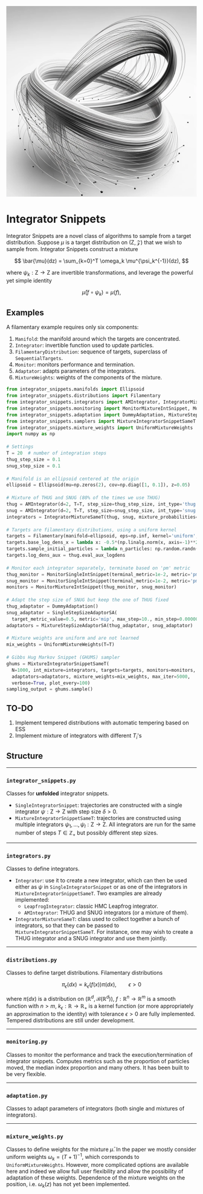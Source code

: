 ![Integrator Snippets](integrator_snippets.png)

# Integrator Snippets
Integrator Snippets are a novel class of algorithms to sample from a target distribution.
Suppose $\mu$ is a target distribution on $(\mathsf{Z}, \mathcal{Z})$ that we wish to sample from. Integrator Snippets construct a mixture

$$
\bar{\mu}(dz) = \sum_{k=0}^T \omega_k \mu^{\psi_k^{-1}}(dz),
$$

where $\psi_k:\mathsf{Z}\to\mathsf{Z}$ are invertible transformations, and leverage the powerful yet simple identity

$$
\bar{\mu}(f\circ \psi_k) = \mu(f),
$$


## Examples
A filamentary example requires only six components:
1. `Manifold`: the manifold around which the targets are concentrated.
2. `Integrator`: invertible function used to update particles.
3. `FilamentaryDistribution`: sequence of targets, superclass of `SequentialTargets`.
4. `Monitor`: monitors performance and termination.
5. `Adaptator`: adapts parameters of the integrators.
6. `MixtureWeights`: weights of the components of the mixture.
```python
from integrator_snippets.manifolds import Ellipsoid
from integrator_snippets.distributions import Filamentary
from integrator_snippets.integrators import AMIntegrator, IntegratorMixtureSameT
from integrator_snippets.monitoring import MonitorMixtureIntSnippet, MonitorSingleIntSnippet
from integrator_snippets.adaptation import DummyAdaptation, MixtureStepSizeAdaptorSA, SingleStepSizeAdaptorSA
from integrator_snippets.samplers import MixtureIntegratorSnippetSameT
from integrator_snippets.mixture_weights import UniformMixtureWeights
import numpy as np

# Settings
T = 20  # number of integration steps
thug_step_size = 0.1
snug_step_size = 0.1

# Manifold is an ellipsoid centered at the origin
ellipsoid = Ellipsoid(mu=np.zeros(2), cov=np.diag([1, 0.1]), z=0.05)

# Mixture of THUG and SNUG (80% of the times we use THUG)
thug = AMIntegrator(d=2, T=T, step_size=thug_step_size, int_type='thug')
snug = AMIntegrator(d=2, T=T, step_size=snug_step_size, int_type='snug')
integrators = IntegratorMixtureSameT(thug, snug, mixture_probabilities=np.array([0.8, 0.2]))

# Targets are filamentary distributions, using a uniform kernel
targets = Filamentary(manifold=ellipsoid, eps=np.inf, kernel='uniform', coeff=1.0)
targets.base_log_dens_x = lambda x: -0.5*(np.linalg.norm(x, axis=-1)**2)
targets.sample_initial_particles = lambda n_particles: np.random.randn(n_particles, 2)
targets.log_dens_aux = thug.eval_aux_logdens

# Monitor each integrator separately, terminate based on 'pm' metric
thug_monitor = MonitorSingleIntSnippet(terminal_metric=1e-2, metric='pm')
snug_monitor = MonitorSingleIntSnippet(terminal_metric=1e-2, metric='pm')
monitors = MonitorMixtureIntSnippet(thug_monitor, snug_monitor)

# Adapt the step size of SNUG but keep the one of THUG fixed
thug_adaptator = DummyAdaptation()
snug_adaptator = SingleStepSizeAdaptorSA(
  target_metric_value=0.5, metric='mip', max_step=10., min_step=0.000001, lr=0.5)
adaptators = MixtureStepSizeAdaptorSA(thug_adaptator, snug_adaptator)

# Mixture weights are uniform and are not learned
mix_weights = UniformMixtureWeights(T=T)

# Gibbs Hug Markov Snippet (GHUMS) sampler
ghums = MixtureIntegratorSnippetSameT(
  N=1000, int_mixture=integrators, targets=targets, monitors=monitors,
  adaptators=adaptators, mixture_weights=mix_weights, max_iter=5000,
  verbose=True, plot_every=100)
sampling_output = ghums.sample()
```


## TO-DO
1. Implement tempered distributions with automatic tempering based on ESS
2. Implement mixture of integrators with different $T_i$'s

## Structure

---
### `integrator_snippets.py`
Classes for **unfolded** integrator snippets.
- `SingleIntegratorSnippet`: trajectories are constructed with a single integrator $\psi:\mathsf{Z}\to\mathsf{Z}$ with step size $\delta>0$.
- `MixtureIntegratorSnippetSameT`: trajectories are constructed using multiple integrators $\psi_1, \ldots, \psi_I:\mathsf{Z}\to\mathsf{Z}$. All integrators are run for the same number of steps $T\in\mathbb{Z}_+$ but possibly different step sizes.
---
### `integrators.py`
Classes to define integrators.
- `Integrator`: use it to create a new integrator, which can then be used either as $\psi$ in `SingleIntegratorSnippet` or as one of the integrators in `MixtureIntegratorSnippetSameT`. Two examples are already implemented:
  - `LeapfrogIntegrator`: classic HMC Leapfrog integrator.
  - `AMIntegrator`: THUG and SNUG integrators (or a mixture of them).
- `IntegratorMixtureSameT`: class used to collect together a bunch of integrators, so that they can be passed to `MixtureIntegratorSnippetSameT`. For instance, one may wish to create a THUG integrator and a SNUG integrator and use them jointly.
---
### `distributions.py`
Classes to define target distributions. Filamentary distributions

$$
\pi_\epsilon(dx) \propto k_\epsilon(f(x)) \pi(dx), \qquad \epsilon > 0
$$

where $\pi(dx)$ is a distribution on $(\mathbb{R}^d, \mathcal{B}(\mathbb{R}^d))$, $f:\mathbb{R}^n\to\mathbb{R}^m$ is a smooth function with $n > m$, $k_\epsilon:\mathbb{R}\to\mathbb{R}_+$ is a kernel function (or more appropriately an approximation to the identity) with tolerance $\epsilon>0$ are fully implemented.
Tempered distributions are still under development.

---

### `monitoring.py`
Classes to monitor the performance and track the execution/termination of integrator snippets. 
Computes metrics such as the proportion of particles moved, the median index proportion and many others. It has been built to be very flexible.

---

### `adaptation.py`
Classes to adapt parameters of integrators (both single and mixtures of integrators).

---

### `mixture_weights.py`
Classes to define weights for the mixture $\bar{\mu}$. In the paper we mostly consider uniform weights $\omega_k = (T+1)^{-1}$, which corresponds to `UniformMixtureWeights`. However, more complicated options are available here and indeed we allow full user flexibility and allow the possibility of adaptation of these weights.
Dependence of the mixture weights on the position, i.e. $\omega_k(z)$ has not yet been implemented.

